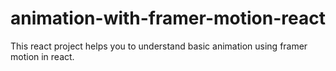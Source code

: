 # animation-with-framer-motion-react
 This react project helps you to understand basic animation using framer motion in react.
